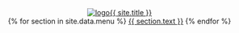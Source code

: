 <header class = 'header'>
  <div class='logo'>
  <a href = '{{site.baseurl}}'>
  <img src = '{{site.baseurl}}/assets/notice.png' alt = 'logo'><span>{{ site.title }}</spaan>
  </a>
  </div>
  <i class = 'fa fa-bars tp-menu' aria-hidden = 'true'></i>
  <div class='menu-bar'>
    <nav class = 'menu flex'>
    <span class = 'flex'>
      {% for section in site.data.menu %}
        <a href='{{ site.baseurl }}/#{{ section.id }}'>{{ section.text }}</a>
      {% endfor %}
      </span>
    </nav>
  </div>
</header>
